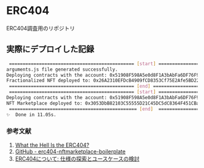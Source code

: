 # ERC404
ERC404調査用のリポジトリ

## 実際にデプロイした記録

```bash
 ============================================== [start] ================================================ 
arguments.js file generated successfully.
Deploying contracts with the account: 0x51908F598A5e0d8F1A3bAbFa6DF76F9704daD072
Fractionalized NFT deployed to: 0x26A2310EFDcB4909fCD8353Cf75E2Afe5BD22176
 ============================================== [end] ================================================ 
 ============================================== [start] ================================================ 
Deploying contracts with the account: 0x51908F598A5e0d8F1A3bAbFa6DF76F9704daD072
NFT Marketplace deployed to: 0x3053DbB82103C55555D21C45DC5dC8364F451CBa
 =============================================== [end]  =============================================== 
✨  Done in 11.05s.
```

### 参考文献
1. [What the Hell Is the ERC404?](https://metaschool.so/courses/build-marketplace-erc404-tokens/lesson/b5817967-ec91-4d92-8cc0-fd055531b9dc)
2. [GitHub - erc404-nftmarketplace-boilerplate](https://github.com/0xmetaschool/erc404-nftmarketplace-boilerplate)
3. [ERC404について: 仕様の探索とユースケースの検討](https://zenn.dev/senspace/articles/6936b339635db7)
